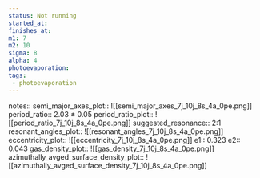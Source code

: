 ```yaml
---
status: Not running
started_at: 
finishes_at: 
m1: 7
m2: 10
sigma: 8
alpha: 4
photoevaporation: 
tags:
 - photoevaporation
---
```


notes:: 
semi_major_axes_plot:: ![[semi_major_axes_7j_10j_8s_4a_0pe.png]]
period_ratio:: 2.03 ± 0.05
period_ratio_plot:: ![[period_ratio_7j_10j_8s_4a_0pe.png]]
suggested_resonance:: 2:1
resonant_angles_plot:: ![[resonant_angles_7j_10j_8s_4a_0pe.png]]
eccentricity_plot:: ![[eccentricity_7j_10j_8s_4a_0pe.png]]
e1:: 0.323
e2:: 0.043
gas_density_plot:: ![[gas_density_7j_10j_8s_4a_0pe.png]]
azimuthally_avged_surface_density_plot:: ![[azimuthally_avged_surface_density_7j_10j_8s_4a_0pe.png]]

